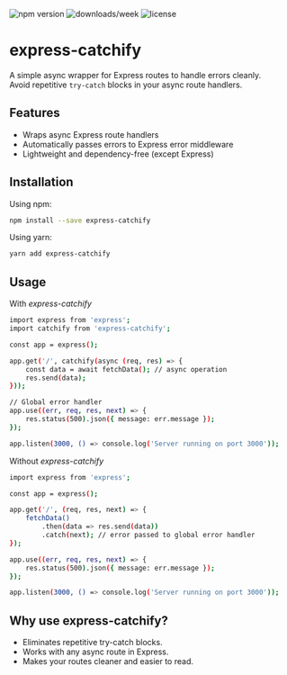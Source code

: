 ![npm version](https://img.shields.io/npm/v/express-catchify)
![downloads/week](https://img.shields.io/npm/dw/express-catchify)
![license](https://img.shields.io/npm/l/express-catchify)

# express-catchify

A simple async wrapper for Express routes to handle errors cleanly.  
Avoid repetitive `try-catch` blocks in your async route handlers.

## Features

- Wraps async Express route handlers
- Automatically passes errors to Express error middleware
- Lightweight and dependency-free (except Express)

## Installation

Using npm:

```bash
npm install --save express-catchify
```

Using yarn:

```bash
yarn add express-catchify
```

## Usage

With _express-catchify_

```bash
import express from 'express';
import catchify from 'express-catchify';

const app = express();

app.get('/', catchify(async (req, res) => {
    const data = await fetchData(); // async operation
    res.send(data);
}));

// Global error handler
app.use((err, req, res, next) => {
    res.status(500).json({ message: err.message });
});

app.listen(3000, () => console.log('Server running on port 3000'));
```

Without _express-catchify_

```bash
import express from 'express';

const app = express();

app.get('/', (req, res, next) => {
    fetchData()
        .then(data => res.send(data))
        .catch(next); // error passed to global error handler
});

app.use((err, req, res, next) => {
    res.status(500).json({ message: err.message });
});

app.listen(3000, () => console.log('Server running on port 3000'));
```

## Why use express-catchify?

- Eliminates repetitive try-catch blocks.
- Works with any async route in Express.
- Makes your routes cleaner and easier to read.

